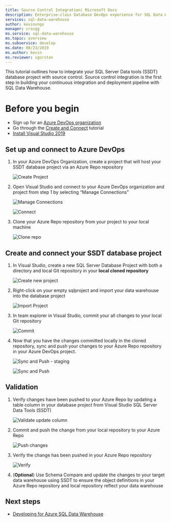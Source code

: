 ```yaml
---
title: Source Control Integration| Microsoft Docs
description: Enterprise-class Database DevOps experience for SQL Data Warehouse with native source control integration using Azure Repos (Git and GitHub).
services: sql-data-warehouse
author: kevinvngo 
manager: craigg
ms.service: sql-data-warehouse
ms.topic: overview
ms.subservice: develop
ms.date: 08/23/2019
ms.author: kevin
ms.reviewer: igorstan
---
```


This tutorial outlines how to integrate your SQL Server Data tools (SSDT) database project with source control.  Source control integration is the first step in building your continuous integration and deployment pipeline with SQL Data Warehouse. 

# Before you begin

- Sign up for an [Azure DevOps organization](https://azure.microsoft.com/services/devops/)
- Go through the [Create and Connect](https://docs.microsoft.com/en-us/azure/sql-data-warehouse/create-data-warehouse-portal) tutorial
-  [Install Visual Studio 2019](https://visualstudio.microsoft.com/vs/older-downloads/) 

## Set up and connect to Azure DevOps

1. In your Azure DevOps Organization, create a project that will host your SSDT database project via an Azure Repo repository

   ![Create Project](media/sql-data-warehouse-source-control-integration/1_create_project_azure-devops.png "Create Project")

2. Open Visual Studio and connect to your Azure DevOps organization and project from step 1 by selecting “Manage Connections”

   ![Manage Connections](media/sql-data-warehouse-source-control-integration/2_manage_connections.png "Manage Connections")

   ![Connect](media/sql-data-warehouse-source-control-integration/3_connect.png "Connect")

3. Clone your Azure Repo repository from your project to your local machine

   ![Clone repo](media/sql-data-warehouse-source-control-integration/4_clone_repo.png "Clone repo")

## Create and connect your SSDT database project

1. In Visual Studio, create a new SQL Server Database Project with both a directory and local Git repository in your **local cloned repository**

   ![Create new project](media/sql-data-warehouse-source-control-integration/5_create_new_project.png "Create new project")  

2. Right-click on your empty sqlproject  and import your data warehouse into the database project

   ![Import Project](media/sql-data-warehouse-source-control-integration/6_import_new_project.png "Import Project")  

3. In team explorer in Visual Studio, commit your all changes to your local Git repository 

   ![Commit](media/sql-data-warehouse-source-control-integration/6.5_commit_push_changes.png "Commit")  

4. Now that you have the changes committed locally in the cloned repository, sync and push your changes to your Azure Repo repository in your Azure DevOps project.

   ![Sync and Push - staging](media/sql-data-warehouse-source-control-integration/7_commit_push_changes.png "Sync and push - staging")

   ![Sync and Push](media/sql-data-warehouse-source-control-integration/7.5_commit_push_changes.png "Sync and push")  

## Validation

1. Verify changes have been pushed to your Azure Repo by updating a  table column in your database project from Visual Studio SQL Server Data Tools (SSDT)

   ![Validate update column](media/sql-data-warehouse-source-control-integration/8_validation_update_column.png "Validate update column")

2. Commit and push the change from your local repository to your Azure Repo

   ![Push changes](media/sql-data-warehouse-source-control-integration/9_push_column_change.png "Push changes")

3. Verify the change has been pushed in your Azure Repo repository

   ![Verify](media/sql-data-warehouse-source-control-integration/10_verify_column_change_pushed.png "Verify changes")

4. (**Optional**) Use Schema Compare and update the changes to your target data warehouse using SSDT to ensure the object definitions in your Azure Repo repository and local repository reflect your data warehouse

## Next steps

- [Developing for Azure SQL Data Warehouse](/azure/sql-data-warehouse/sql-data-warehouse-overview-develop.md)

<!--Image references-->

<!--Article references-->


<!--MSDN references-->

<!--Other Web references-->

